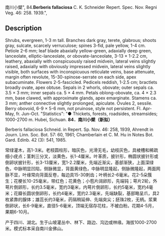 南川小檗",
84.**Berberis fallaciosa** C. K. Schneider Repert. Spec. Nov. Regni Veg. 46: 258. 1939.",

## Description
Shrubs, evergreen, 1-3 m tall. Branches dark gray, terete, glabrous; shoots gray, sulcate, scarcely verruculose; spines 3-fid, pale yellow, 1-4 cm. Petiole 2-6 mm; leaf blade abaxially yellow-green, adaxially deep green, lanceolate, elliptic-lanceolate, or obovate-lanceolate, 3-13 × 1-2.2 cm, leathery, abaxially with conspicuously raised midvein, lateral veins slightly raised, adaxially with obviously impressed midvein, lateral veins slightly visible, both surfaces with inconspicuous reticulate veins, base attenuate, margin often revolute, 15-30-spinose-serrate on each side, apex subacuminate. Flowers 2-5-fascicled. Pedicels reddish, 1-2.5 cm; bractlets broadly ovate, apex obtuse. Sepals in 2 whorls, obovate; outer sepals ca. 3.5 × 3 mm; inner sepals ca. 5 × 4 mm. Petals oblong-obovate, ca. 4 × 2.3 mm, base clawed, with approximate glands, apex emarginate. Stamens ca. 3 mm; anther connective slightly prolonged, apiculate. Ovules 2, sessile. Berry obovoid, 6-9 × 5-6 mm, not pruinose, style not persistent. Fl. Apr-May, fr. Jun-Oct.
  "Statistics": "● Thickets, forests, roadsides, streamsides; 1000-2700 m. Hubei, Sichuan.
**84．南川小檗（新拟）**

Berberis fallaciosa Schneid. in Repert. Sp. Nov. 46: 258, 1939, Ahrendt in Journ. Linn. Soc. Bot. 57: 60, 1961; Chamberlain et C. M. Hu in Notes Bot. Gard. Edinb. 42 (3): 541, 1985.

常绿灌木，高1-3米。老枝圆柱形，暗灰色，光滑无毛，幼枝灰色，具棱槽和稀疏细小疣点；茎刺三分叉，淡黄色，长1-4厘米。叶革质，披针形，椭圆状披针形或倒卵状披针形，长3-13厘米，宽1-2.2厘米，先端近渐尖，基部渐狭，上面深绿色，中脉明显凹陷，侧脉微显，背面黄绿色，中脉明显隆起，侧脉微隆起，两面网脉不显，叶缘常向背面反卷，每边具15-30刺齿；叶柄长2-6毫米。花2-5朵簇生；花梗长10-25毫米，带红色；花黄色；小苞片阔卵形，先端钝；萼片2轮，外萼片倒卵形，长约3.5毫米，宽约3毫米，内萼片倒卵形，长约5毫米，宽约4毫米；花瓣长圆状倒卵形，长约4毫米，宽约2.3毫米，先端缺裂，基部略呈爪，具2枚紧靠的腺体；雄蕊长约3毫米，药隔稍延伸、先端突尖；胚珠2枚，无柄。浆果倒卵状，长6-9毫米，直径5-6毫米，顶端无宿存花柱，不被白粉。花期4-5月，果期6-10月。

产于四川、湖北。生于山坡灌丛中、林下、路边、沟边或林缘。海拔1000-2700米。模式标本采自南川金佛山。
